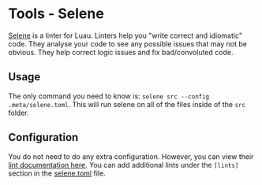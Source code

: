 # Tools - Selene

[Selene](https://kampfkarren.github.io/selene/) is a linter for Luau.
Linters help you "write correct and idiomatic" code.
They analyse your code to see any possible issues that may not be obvious.
They help correct logic issues and fix bad/convoluted code.

## Usage

The only command you need to know is: `selene src --config .meta/selene.toml`.
This will run selene on all of the files inside of the `src` folder.

## Configuration

You do not need to do any extra configuration.
However, you can view their [lint documentation here](https://kampfkarren.github.io/selene/lints/index.html).
You can add additional lints under the `[lints]` section in the [selene.toml](https://github.com/rocult/script-template/blob/main/selene.toml) file.

